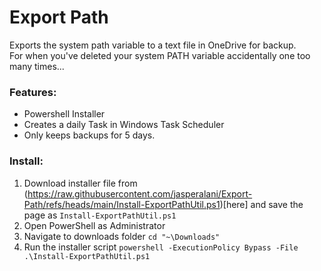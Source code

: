 # Export Path

Exports the system path variable to a text file in OneDrive for backup.<br>
For when you've deleted your system PATH variable accidentally one too many times...

### Features:
- Powershell Installer
- Creates a daily Task in Windows Task Scheduler
- Only keeps backups for 5 days.

### Install:

1. Download installer file from (https://raw.githubusercontent.com/jasperalani/Export-Path/refs/heads/main/Install-ExportPathUtil.ps1)[here] and save the page as `Install-ExportPathUtil.ps1`
2. Open PowerShell as Administrator
3. Navigate to downloads folder `cd "~\Downloads"`
4. Run the installer script `powershell -ExecutionPolicy Bypass -File .\Install-ExportPathUtil.ps1`